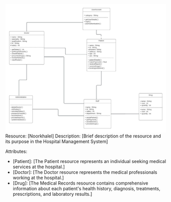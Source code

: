 ![ER Diagram](Blankdiagram.jpeg)
Resource: [Noorkhalel]
Description: [Brief description of the resource and its purpose in the Hospital Management System]


Attributes:
- [Patient]: [The Patient resource represents an individual seeking medical services at the hospital.]
- [Doctor]: [The Doctor resource represents the medical professionals working at the hospital.]
- [Drug]: [The Medical Records resource contains comprehensive information about each patient's health history, diagnosis, treatments,    prescriptions, and laboratory results.]



